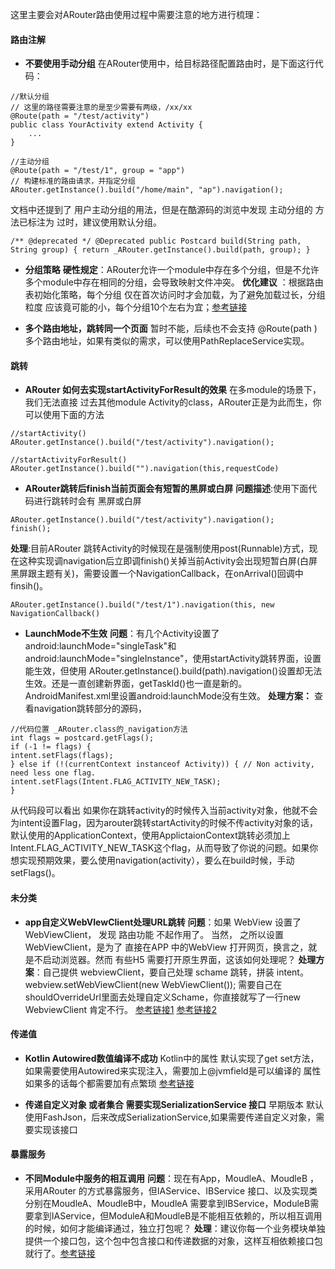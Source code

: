 这里主要会对ARouter路由使用过程中需要注意的地方进行梳理：

#### 路由注解
* **不要使用手动分组**
在ARouter使用中，给目标路径配置路由时，是下面这行代码：
~~~
//默认分组
// 这里的路径需要注意的是至少需要有两级，/xx/xx
@Route(path = "/test/activity")
public class YourActivity extend Activity {
    ...
}

//主动分组
@Route(path = "/test/1", group = "app")
// 构建标准的路由请求，并指定分组
ARouter.getInstance().build("/home/main", "ap").navigation();
~~~
文档中还提到了 用户主动分组的用法，但是在酷源码的浏览中发现 主动分组的 方法已标注为 过时，建议使用默认分组。
~~~
/** @deprecated */ @Deprecated public Postcard build(String path, String group) { return _ARouter.getInstance().build(path, group); }
~~~

* **分组策略**
**硬性规定**：ARouter允许一个module中存在多个分组，但是不允许多个module中存在相同的分组，会导致映射文件冲突。
**优化建议** ：根据路由表初始化策略，每个分组 仅在首次访问时才会加载，为了避免加载过长，分组粒度 应该竟可能的小，每个分组10个左右为宜；[参考链接](https://github.com/alibaba/ARouter/issues/66)




* **多个路由地址，跳转同一个页面**
暂时不能，后续也不会支持 @Route(path ) 多个路由地址，如果有类似的需求，可以使用PathReplaceService实现。


#### 跳转
* **ARouter 如何去实现startActivityForResult的效果**
在多module的场景下，我们无法直接 过去其他module Activity的class，ARouter正是为此而生，你可以使用下面的方法
~~~
//startActivity()
ARouter.getInstance().build("/test/activity").navigation();

//startActivityForResult()
ARouter.getInstance().build("").navigation(this,requestCode)
~~~

* **ARouter跳转后finish当前页面会有短暂的黑屏或白屏**
**问题描述**:使用下面代码进行跳转时会有 黑屏或白屏
~~~
ARouter.getInstance().build("/test/activity").navigation();
finish();
~~~
**处理**:目前ARouter 跳转Activity的时候现在是强制使用post(Runnable)方式，现在这种实现调navigation后立即调finish()关掉当前Activity会出现短暂白屏(白屏黑屏跟主题有关)，需要设置一个NavigationCallback，在onArrival()回调中 finsih()。
~~~
ARouter.getInstance().build("/test/1").navigation(this, new NavigationCallback()
~~~

* **LaunchMode不生效**
**问题**：有几个Activity设置了android:launchMode="singleTask"和android:launchMode="singleInstance"，使用startActivity跳转界面，设置能生效，但使用 ARouter.getInstance().build(path).navigation()设置却无法生效。还是一直创建新界面，getTaskId()也一直是新的。AndroidManifest.xml里设置android:launchMode没有生效。
**处理方案：** 查看navigation跳转部分的源码，
~~~
//代码位置 _ARouter.class的_navigation方法
int flags = postcard.getFlags();
if (-1 != flags) {
intent.setFlags(flags);
} else if (!(currentContext instanceof Activity)) { // Non activity, need less one flag.
intent.setFlags(Intent.FLAG_ACTIVITY_NEW_TASK);
}
~~~
从代码段可以看出 如果你在跳转activity的时候传入当前activity对象，他就不会为intent设置Flag，因为arouter跳转startActivity的时候不传activity对象的话，默认使用的ApplicationContext，使用ApplictaionContext跳转必须加上Intent.FLAG_ACTIVITY_NEW_TASK这个flag，从而导致了你说的问题。如果你想实现预期效果，要么使用navigation(activity），要么在build时候，手动setFlags()。


####  未分类
* **app自定义WebVIewClient处理URL跳转**
**问题**：如果 WebView 设置了 WebViewClient， 发现 路由功能 不起作用了。 当然， 之所以设置WebViewClient，是为了 直接在APP 中的WebView 打开网页，换言之，就是不启动浏览器。然而 有些H5 需要打开原生界面，这该如何处理呢？
**处理方案**：自己提供 webviewClient，要自己处理 schame 跳转，拼装 intent。
webview.setWebViewClient(new WebViewClient()); 需要自己在shouldOverrideUrl里面去处理自定义Schame，你直接就写了一行new WebviewClient 肯定不行。
[参考链接1](https://github.com/alibaba/ARouter/issues/248)
[参考链接2](https://github.com/alibaba/ARouter/issues/107)


#### 传递值

* **Kotlin Autowired数值编译不成功**
Kotlin中的属性 默认实现了get set方法，如果需要使用Autowired来实现注入，需要加上@jvmfield是可以编译的 属性如果多的话每个都需要加有点繁琐
[参考链接](https://github.com/alibaba/ARouter/issues/243)

* **传递自定义对象 或者集合 需要实现SerializationService 接口**
早期版本 默认使用FashJson，后来改成SerializationService,如果需要传递自定义对象，需要实现该接口

#### 暴露服务
* **不同Module中服务的相互调用**
**问题**：现在有App，MoudleA、MoudleB ，采用ARouter 的方式暴露服务，但IAService、IBService 接口、以及实现类分别在MoudleA、MoudleB中，MoudleA 需要拿到IBService，ModuleB需要拿到IAService，但ModuleA和MoudleB是不能相互依赖的，所以相互调用的时候，如何才能编译通过，独立打包呢？
**处理**：建议你每一个业务模块单独提供一个接口包，这个包中包含接口和传递数据的对象，这样互相依赖接口包就行了。[参考链接](https://github.com/alibaba/ARouter/issues/90)


